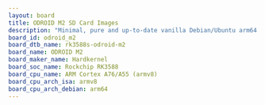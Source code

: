 ```yaml
---
layout: board
title: ODROID M2 SD Card Images
description: "Minimal, pure and up-to-date vanilla Debian/Ubuntu arm64 SD card images for ODROID M2 by Hardkernel, SoC: Rockchip RK3588, CPU ISA: armv8"
board_id: odroid_m2
board_dtb_name: rk3588s-odroid-m2
board_name: ODROID M2
board_maker_name: Hardkernel
board_soc_name: Rockchip RK3588
board_cpu_name: ARM Cortex A76/A55 (armv8)
board_cpu_arch_isa: armv8
board_cpu_arch_debian: arm64
---
```

